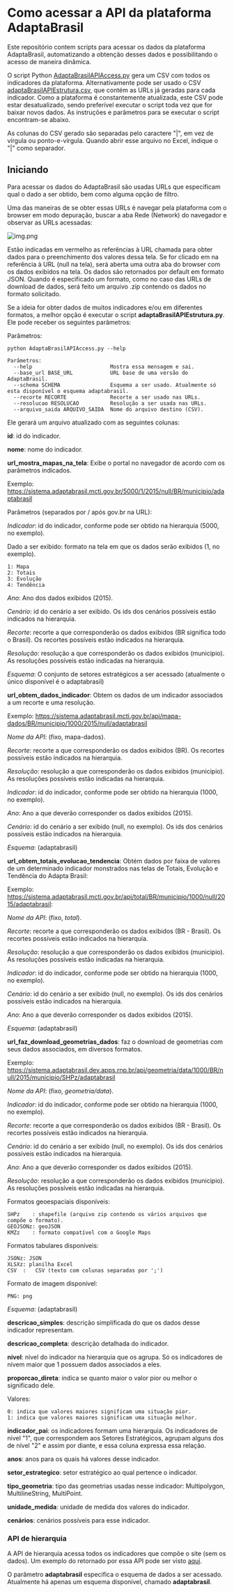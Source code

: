 # Como acessar a API da plataforma AdaptaBrasil

Este repositório contem scripts para acessar os dados da plataforma AdaptaBrasil, automatizando a obtenção desses dados e possibilitando o acesso de maneira dinâmica.

O script Python [AdaptaBrasilAPIAccess.py](AdaptaBrasilAPIAccess.py) gera um CSV com todos os indicadores da plataforma. Alternativamente pode ser usado o CSV [adaptaBrasilAPIEstrutura.csv](adaptaBrasilAPIEstrutura.csv), que contém as URLs já geradas para cada indicador. Como a plataforma é constantemente atualizada, este CSV pode estar desatualizado, sendo preferível executar o script toda vez que for baixar novos dados. As instruções e parâmetros para se executar o script encontram-se abaixo.

As colunas do CSV gerado são separadas pelo caractere "|", em vez de vírgula ou ponto-e-vírgula. Quando abrir esse arquivo no Excel, indique o "|" como separador.

## Iniciando

Para acessar os dados do AdaptaBrasil são usadas URLs que especificam qual o dado a ser obtido, bem como alguma opção de filtro.

Uma das maneiras de se obter essas URLs é navegar pela plataforma com o browser em modo depuração, buscar a aba Rede (Network) do navegador e observar as URLs acessadas:

![img.png](chrome_debug.png)

Estão indicadas em vermelho as referências à URL chamada para obter dados para o preenchimento dos valores dessa tela. Se for clicado em na referência à URL (null na tela), será aberta uma outra aba do browser com os dados exibidos na tela. Os dados são retornados por default em formato JSON. Quando é especificado um formato, como no caso das URLs de download de dados, será feito um arquivo .zip contendo os dados no formato solicitado.

Se a ideia for obter dados de muitos indicadores e/ou em diferentes formatos, a melhor opção é executar o script **adaptaBrasilAPIEstrutura.py**. Ele pode receber os seguintes parâmetros:

Parâmetros:
```commandline
python AdaptaBrasilAPIAccess.py --help

Parâmetros:
  --help                         Mostra essa mensagem e sai.
  --base_url BASE_URL            URL base de uma versão do AdaptaBrasil.
  --schema SCHEMA                Esquema a ser usado. Atualmente só esta disponível o esquema adaptabrasil.
  --recorte RECORTE              Recorte a ser usado nas URLs.
  --resolucao RESOLUCAO          Resolução a ser usada nas URLs.
  --arquivo_saida ARQUIVO_SAIDA  Nome do arquivo destino (CSV).
```

Ele gerará um arquivo atualizado com as seguintes colunas:

**id**: id do ìndicador.
		  
**nome**: nome do indicador.

**url_mostra_mapas_na_tela**: Exibe o portal no navegador de acordo com os parâmetros indicados.

Exemplo: https://sistema.adaptabrasil.mcti.gov.br/5000/1/2015/null/BR/municipio/adaptabrasil

Parâmetros (separados por / após gov.br na URL):

_Indicador_: id do indicador, conforme pode ser obtido na hierarquia (5000, no exemplo).

Dado a ser exibido: formato na tela em que os dados serão exibidos (1, no exemplo). 

    1: Mapa
    2: Totais
    3: Evolução
    4: Tendência

_Ano_: Ano dos dados exibidos (2015).

_Cenário_: id do cenário a ser exibido. Os ids dos cenários possíveis estão indicados na hierarquia. 

_Recorte_: recorte a que corresponderão os dados exibidos (BR significa todo o Brasil). Os recortes possíveis estão indicados na hierarquia.

_Resolução_: resolução a que corresponderão os dados exibidos (municipio). As resoluções possíveis estão indicadas na hierarquia.

_Esquema_: O conjunto de setores estratégicos a ser acessado (atualmente o único disponível é o adaptabrasil)

**url_obtem_dados_indicador**: Obtem os dados de um indicador associados a um recorte e uma resolução.

Exemplo: https://sistema.adaptabrasil.mcti.gov.br/api/mapa-dados/BR/municipio/1000/2015/null/adaptabrasil

_Nome da API_: (fixo, mapa-dados).

_Recorte_: recorte a que corresponderão os dados exibidos (BR). Os recortes possíveis estão indicados na hierarquia.

_Resolução_: resolução a que corresponderão os dados exibidos (municipio). As resoluções possíveis estão indicadas na hierarquia.

_Indicador_: id do indicador, conforme pode ser obtido na hierarquia (1000, no exemplo).

_Ano_: Ano a que deverão corresponder os dados exibidos (2015).

_Cenário_: id do cenário a ser exibido (null, no exemplo). Os ids dos cenários possíveis estão indicados na hierarquia. 

_Esquema_: (adaptabrasil)

**url_obtem_totais_evolucao_tendencia**: Obtém dados por faixa de valores de um determinado indicador monstrados nas telas de Totais, Evolução e Tendência do Adapta Brasil:

Exemplo: https://sistema.adaptabrasil.mcti.gov.br/api/total/BR/municipio/1000/null/2015/adaptabrasil: 

_Nome da API_: (fixo, _total_).

_Recorte_: recorte a que corresponderão os dados exibidos (BR - Brasil). Os recortes possíveis estão indicados na hierarquia.

_Resolução_: resolução a que corresponderão os dados exibidos (municipio). As resoluções possíveis estão indicadas na hierarquia.

_Indicador_: id do indicador, conforme pode ser obtido na hierarquia (1000, no exemplo).

_Cenário_: id do cenário a ser exibido (null, no exemplo). Os ids dos cenários possíveis estão indicados na hierarquia. 

_Ano_: Ano a que deverão corresponder os dados exibidos (2015).

_Esquema_: (adaptabrasil)

**url_faz_download_geometrias_dados**: faz o download de geometrias com seus dados associados, em diversos formatos.

Exemplo: https://sistema.adaptabrasil.dev.apps.rnp.br/api/geometria/data/1000/BR/null/2015/municipio/SHPz/adaptabrasil

_Nome da API_: (fixo, _geometria/data_).

_Indicador_: id do indicador, conforme pode ser obtido na hierarquia (1000, no exemplo).

_Recorte_: recorte a que corresponderão os dados exibidos (BR - Brasil). Os recortes possíveis estão indicados na hierarquia.

_Cenário_: id do cenário a ser exibido (null, no exemplo). Os ids dos cenários possíveis estão indicados na hierarquia. 

_Ano_: Ano a que deverão corresponder os dados exibidos (2015).

_Resolução_: resolução a que corresponderão os dados exibidos (municipio). As resoluções possíveis estão indicadas na hierarquia.

Formatos geoespaciais disponíveis:

    SHPz    : shapefile (arquivo zip contendo os vários arquivos que compõe o formato).
    GEOJSONz: geoJSON
    KMZz    : formato compatível com o Google Maps

Formatos tabulares disponíveis:

    JSONz: JSON
    XLSXz: planilha Excel
    CSV  :   CSV (texto com colunas separadas por ';')

Formato de imagem disponível:

    PNG: png

_Esquema_: (adaptabrasil)

**descricao_simples**: descrição simplificada do que os dados desse indicador representam.

**descricao_completa**: descrição detalhada do indicador.

**nivel**: nível do indicador na hierarquia que os agrupa. Só os indicadores de nívem maior que 1 possuem dados associados a eles.

**proporcao_direta**: indica se quanto maior o valor pior ou melhor o significado dele.

Valores:

    0: indica que valores maiores significam uma situação pior.
    1: indica que valores maiores significam uma situação melhor.

**indicador_pai**: os indicadores formam uma hierarquia. Os indicadores de nivel "1", que correspondem aos Setores Estratégicos, agrupam alguns dos de nível "2" e assim por diante, e essa coluna expressa essa relação.

**anos**: anos para os quais há valores desse indicador.

**setor_estrategico**: setor estratégico ao qual pertence o indicador.

**tipo_geometria**: tipo das geometrias usadas nesse indicador: Multipolygon, MultilineString, MultiPoint.

**unidade_medida**: unidade de medida dos valores do indicador.

**cenários**: cenários possíveis para esse indicador.

### API de hierarquia

A API de hierarquia acessa todos os indicadores que compõe o site (sem os dados). Um exemplo do retornado por essa API pode ser visto [aqui](https://sistema.adaptabrasil.mcti.gov.br/api/hierarquia/adaptabrasil).

O parâmetro **adaptabrasil** especifica o esquema de dados a ser acessado. Atualmente há apenas um esquema disponível, chamado **adaptabrasil**.
